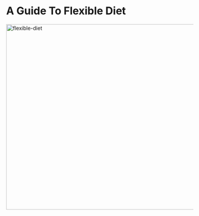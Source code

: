 <h1>A Guide To Flexible Diet</h1>

<img width="1306" alt="flexible-diet" src="https://user-images.githubusercontent.com/12003008/68423328-843beb00-0167-11ea-9861-e1548fde1772.png" width="300" height="500">
